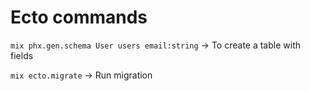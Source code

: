 # Ecto commands

`mix phx.gen.schema User users email:string` -> To create a table with fields

`mix ecto.migrate` -> Run migration
